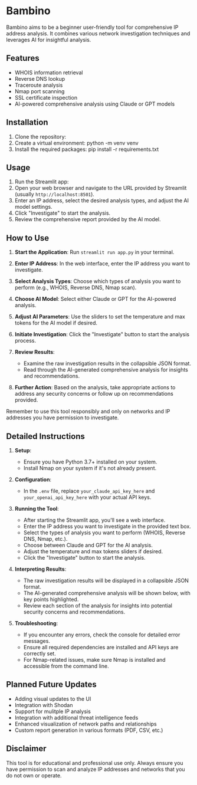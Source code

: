 # Bambino
Bambino aims to be a beginner user-friendly tool for comprehensive IP address analysis. It combines various network investigation techniques and leverages AI for insightful analysis.

## Features

- WHOIS information retrieval
- Reverse DNS lookup
- Traceroute analysis
- Nmap port scanning
- SSL certificate inspection
- AI-powered comprehensive analysis using Claude or GPT models

## Installation

1. Clone the repository:
2. Create a virtual environment:
python -m venv venv
3. Install the required packages:
pip install -r requirements.txt

## Usage
1. Run the Streamlit app:
2. Open your web browser and navigate to the URL provided by Streamlit (usually `http://localhost:8501`).
3. Enter an IP address, select the desired analysis types, and adjust the AI model settings.
4. Click "Investigate" to start the analysis.
5. Review the comprehensive report provided by the AI model.

## How to Use

1. **Start the Application**: 
   Run `streamlit run app.py` in your terminal.

2. **Enter IP Address**: 
   In the web interface, enter the IP address you want to investigate.

3. **Select Analysis Types**: 
   Choose which types of analysis you want to perform (e.g., WHOIS, Reverse DNS, Nmap scan).

4. **Choose AI Model**: 
   Select either Claude or GPT for the AI-powered analysis.

5. **Adjust AI Parameters**: 
   Use the sliders to set the temperature and max tokens for the AI model if desired.

6. **Initiate Investigation**: 
   Click the "Investigate" button to start the analysis process.

7. **Review Results**: 
   - Examine the raw investigation results in the collapsible JSON format.
   - Read through the AI-generated comprehensive analysis for insights and recommendations.

8. **Further Action**: 
   Based on the analysis, take appropriate actions to address any security concerns or follow up on recommendations provided.

Remember to use this tool responsibly and only on networks and IP addresses you have permission to investigate.


## Detailed Instructions

1. **Setup**: 
   - Ensure you have Python 3.7+ installed on your system.
   - Install Nmap on your system if it's not already present.

2. **Configuration**:
   - In the `.env` file, replace `your_claude_api_key_here` and `your_openai_api_key_here` with your actual API keys.

3. **Running the Tool**:
   - After starting the Streamlit app, you'll see a web interface.
   - Enter the IP address you want to investigate in the provided text box.
   - Select the types of analysis you want to perform (WHOIS, Reverse DNS, Nmap, etc.).
   - Choose between Claude and GPT for the AI analysis.
   - Adjust the temperature and max tokens sliders if desired.
   - Click the "Investigate" button to start the analysis.

4. **Interpreting Results**:
   - The raw investigation results will be displayed in a collapsible JSON format.
   - The AI-generated comprehensive analysis will be shown below, with key points highlighted.
   - Review each section of the analysis for insights into potential security concerns and recommendations.

5. **Troubleshooting**:
   - If you encounter any errors, check the console for detailed error messages.
   - Ensure all required dependencies are installed and API keys are correctly set.
   - For Nmap-related issues, make sure Nmap is installed and accessible from the command line.

## Planned Future Updates

- Adding visual updates to the UI
- Integration with Shodan
- Support for mulitple IP analysis
- Integration with additional threat intelligence feeds
- Enhanced visualization of network paths and relationships
- Custom report generation in various formats (PDF, CSV, etc.)

## Disclaimer

This tool is for educational and professional use only. Always ensure you have permission to scan and analyze IP addresses and networks that you do not own or operate.

